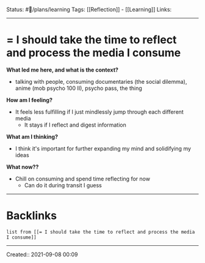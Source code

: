 Status: #💭/plans/learning
Tags: [[Reflection]] - [[Learning]]
Links:
___
# = I should take the time to reflect and process the media I consume
**What led me here, and what is the context?**
- talking with people, consuming documentaries (the social dilemma), anime (mob psycho 100 II), psycho pass, the thing

**How am I feeling?**
 - It feels less fulfilling if I just mindlessly jump through each different media
	 - It stays if I reflect and digest information

**What am I thinking?**
- I think it's important for further expanding my mind and solidifying my ideas

**What now??**
- Chill on consuming and spend time reflecting for now
	- Can do it during transit I guess
___
# Backlinks
```dataview
list from [[= I should take the time to reflect and process the media I consume]]
```
___
Created::  2021-09-08 00:09

